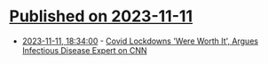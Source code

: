 # [Published on 2023-11-11](index.md)

* [2023-11-11, 18:34:00](https://science.slashdot.org/story/23/11/11/189231/covid-lockdowns-were-worth-it-argues-infectious-disease-expert-on-cnn?utm_source=rss1.0mainlinkanon&utm_medium=feed) - [Covid Lockdowns 'Were Worth It', Argues Infectious Disease Expert on CNN](https://science.slashdot.org/story/23/11/11/189231/covid-lockdowns-were-worth-it-argues-infectious-disease-expert-on-cnn?utm_source=rss1.0mainlinkanon&utm_medium=feed)
